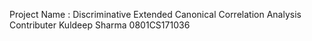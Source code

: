 Project Name : Discriminative Extended Canonical Correlation Analysis
Contributer 
Kuldeep Sharma
0801CS171036

